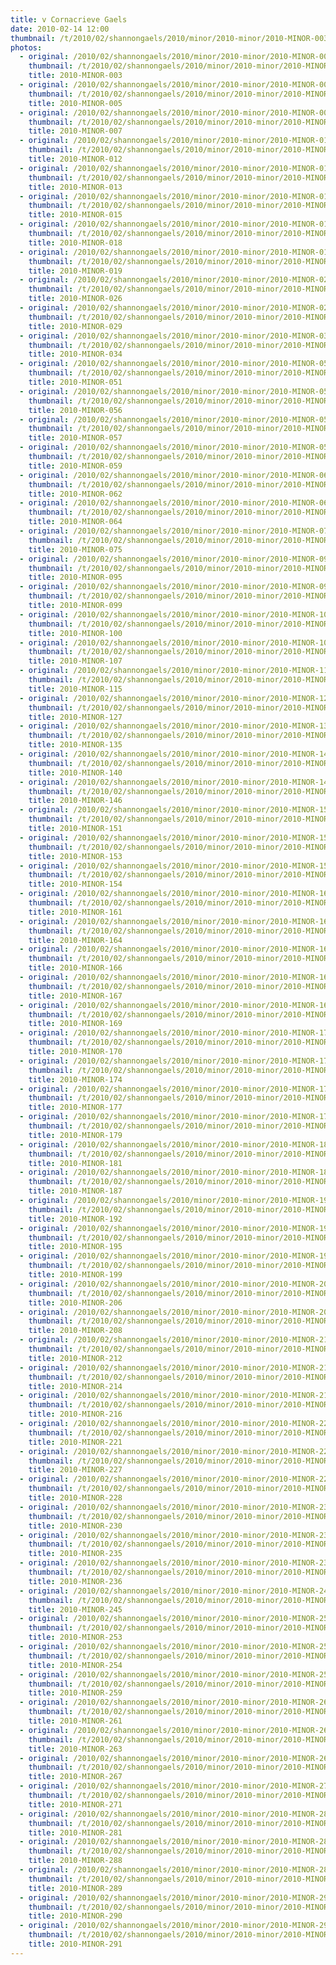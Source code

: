 ```yaml
---
title: v Cornacrieve Gaels
date: 2010-02-14 12:00
thumbnail: /t/2010/02/shannongaels/2010/minor/2010-minor/2010-MINOR-003.jpg
photos:
  - original: /2010/02/shannongaels/2010/minor/2010-minor/2010-MINOR-003.jpg
    thumbnail: /t/2010/02/shannongaels/2010/minor/2010-minor/2010-MINOR-003.jpg
    title: 2010-MINOR-003
  - original: /2010/02/shannongaels/2010/minor/2010-minor/2010-MINOR-005.jpg
    thumbnail: /t/2010/02/shannongaels/2010/minor/2010-minor/2010-MINOR-005.jpg
    title: 2010-MINOR-005
  - original: /2010/02/shannongaels/2010/minor/2010-minor/2010-MINOR-007.jpg
    thumbnail: /t/2010/02/shannongaels/2010/minor/2010-minor/2010-MINOR-007.jpg
    title: 2010-MINOR-007
  - original: /2010/02/shannongaels/2010/minor/2010-minor/2010-MINOR-012.jpg
    thumbnail: /t/2010/02/shannongaels/2010/minor/2010-minor/2010-MINOR-012.jpg
    title: 2010-MINOR-012
  - original: /2010/02/shannongaels/2010/minor/2010-minor/2010-MINOR-013.jpg
    thumbnail: /t/2010/02/shannongaels/2010/minor/2010-minor/2010-MINOR-013.jpg
    title: 2010-MINOR-013
  - original: /2010/02/shannongaels/2010/minor/2010-minor/2010-MINOR-015.jpg
    thumbnail: /t/2010/02/shannongaels/2010/minor/2010-minor/2010-MINOR-015.jpg
    title: 2010-MINOR-015
  - original: /2010/02/shannongaels/2010/minor/2010-minor/2010-MINOR-018.jpg
    thumbnail: /t/2010/02/shannongaels/2010/minor/2010-minor/2010-MINOR-018.jpg
    title: 2010-MINOR-018
  - original: /2010/02/shannongaels/2010/minor/2010-minor/2010-MINOR-019.jpg
    thumbnail: /t/2010/02/shannongaels/2010/minor/2010-minor/2010-MINOR-019.jpg
    title: 2010-MINOR-019
  - original: /2010/02/shannongaels/2010/minor/2010-minor/2010-MINOR-026.jpg
    thumbnail: /t/2010/02/shannongaels/2010/minor/2010-minor/2010-MINOR-026.jpg
    title: 2010-MINOR-026
  - original: /2010/02/shannongaels/2010/minor/2010-minor/2010-MINOR-029.jpg
    thumbnail: /t/2010/02/shannongaels/2010/minor/2010-minor/2010-MINOR-029.jpg
    title: 2010-MINOR-029
  - original: /2010/02/shannongaels/2010/minor/2010-minor/2010-MINOR-034.jpg
    thumbnail: /t/2010/02/shannongaels/2010/minor/2010-minor/2010-MINOR-034.jpg
    title: 2010-MINOR-034
  - original: /2010/02/shannongaels/2010/minor/2010-minor/2010-MINOR-051.jpg
    thumbnail: /t/2010/02/shannongaels/2010/minor/2010-minor/2010-MINOR-051.jpg
    title: 2010-MINOR-051
  - original: /2010/02/shannongaels/2010/minor/2010-minor/2010-MINOR-056.jpg
    thumbnail: /t/2010/02/shannongaels/2010/minor/2010-minor/2010-MINOR-056.jpg
    title: 2010-MINOR-056
  - original: /2010/02/shannongaels/2010/minor/2010-minor/2010-MINOR-057.jpg
    thumbnail: /t/2010/02/shannongaels/2010/minor/2010-minor/2010-MINOR-057.jpg
    title: 2010-MINOR-057
  - original: /2010/02/shannongaels/2010/minor/2010-minor/2010-MINOR-059.jpg
    thumbnail: /t/2010/02/shannongaels/2010/minor/2010-minor/2010-MINOR-059.jpg
    title: 2010-MINOR-059
  - original: /2010/02/shannongaels/2010/minor/2010-minor/2010-MINOR-062.jpg
    thumbnail: /t/2010/02/shannongaels/2010/minor/2010-minor/2010-MINOR-062.jpg
    title: 2010-MINOR-062
  - original: /2010/02/shannongaels/2010/minor/2010-minor/2010-MINOR-064.jpg
    thumbnail: /t/2010/02/shannongaels/2010/minor/2010-minor/2010-MINOR-064.jpg
    title: 2010-MINOR-064
  - original: /2010/02/shannongaels/2010/minor/2010-minor/2010-MINOR-075.jpg
    thumbnail: /t/2010/02/shannongaels/2010/minor/2010-minor/2010-MINOR-075.jpg
    title: 2010-MINOR-075
  - original: /2010/02/shannongaels/2010/minor/2010-minor/2010-MINOR-095.jpg
    thumbnail: /t/2010/02/shannongaels/2010/minor/2010-minor/2010-MINOR-095.jpg
    title: 2010-MINOR-095
  - original: /2010/02/shannongaels/2010/minor/2010-minor/2010-MINOR-099.jpg
    thumbnail: /t/2010/02/shannongaels/2010/minor/2010-minor/2010-MINOR-099.jpg
    title: 2010-MINOR-099
  - original: /2010/02/shannongaels/2010/minor/2010-minor/2010-MINOR-100.jpg
    thumbnail: /t/2010/02/shannongaels/2010/minor/2010-minor/2010-MINOR-100.jpg
    title: 2010-MINOR-100
  - original: /2010/02/shannongaels/2010/minor/2010-minor/2010-MINOR-107.jpg
    thumbnail: /t/2010/02/shannongaels/2010/minor/2010-minor/2010-MINOR-107.jpg
    title: 2010-MINOR-107
  - original: /2010/02/shannongaels/2010/minor/2010-minor/2010-MINOR-115.jpg
    thumbnail: /t/2010/02/shannongaels/2010/minor/2010-minor/2010-MINOR-115.jpg
    title: 2010-MINOR-115
  - original: /2010/02/shannongaels/2010/minor/2010-minor/2010-MINOR-127.jpg
    thumbnail: /t/2010/02/shannongaels/2010/minor/2010-minor/2010-MINOR-127.jpg
    title: 2010-MINOR-127
  - original: /2010/02/shannongaels/2010/minor/2010-minor/2010-MINOR-135.jpg
    thumbnail: /t/2010/02/shannongaels/2010/minor/2010-minor/2010-MINOR-135.jpg
    title: 2010-MINOR-135
  - original: /2010/02/shannongaels/2010/minor/2010-minor/2010-MINOR-140.jpg
    thumbnail: /t/2010/02/shannongaels/2010/minor/2010-minor/2010-MINOR-140.jpg
    title: 2010-MINOR-140
  - original: /2010/02/shannongaels/2010/minor/2010-minor/2010-MINOR-146.jpg
    thumbnail: /t/2010/02/shannongaels/2010/minor/2010-minor/2010-MINOR-146.jpg
    title: 2010-MINOR-146
  - original: /2010/02/shannongaels/2010/minor/2010-minor/2010-MINOR-151.jpg
    thumbnail: /t/2010/02/shannongaels/2010/minor/2010-minor/2010-MINOR-151.jpg
    title: 2010-MINOR-151
  - original: /2010/02/shannongaels/2010/minor/2010-minor/2010-MINOR-153.jpg
    thumbnail: /t/2010/02/shannongaels/2010/minor/2010-minor/2010-MINOR-153.jpg
    title: 2010-MINOR-153
  - original: /2010/02/shannongaels/2010/minor/2010-minor/2010-MINOR-154.jpg
    thumbnail: /t/2010/02/shannongaels/2010/minor/2010-minor/2010-MINOR-154.jpg
    title: 2010-MINOR-154
  - original: /2010/02/shannongaels/2010/minor/2010-minor/2010-MINOR-161.jpg
    thumbnail: /t/2010/02/shannongaels/2010/minor/2010-minor/2010-MINOR-161.jpg
    title: 2010-MINOR-161
  - original: /2010/02/shannongaels/2010/minor/2010-minor/2010-MINOR-164.jpg
    thumbnail: /t/2010/02/shannongaels/2010/minor/2010-minor/2010-MINOR-164.jpg
    title: 2010-MINOR-164
  - original: /2010/02/shannongaels/2010/minor/2010-minor/2010-MINOR-166.jpg
    thumbnail: /t/2010/02/shannongaels/2010/minor/2010-minor/2010-MINOR-166.jpg
    title: 2010-MINOR-166
  - original: /2010/02/shannongaels/2010/minor/2010-minor/2010-MINOR-167.jpg
    thumbnail: /t/2010/02/shannongaels/2010/minor/2010-minor/2010-MINOR-167.jpg
    title: 2010-MINOR-167
  - original: /2010/02/shannongaels/2010/minor/2010-minor/2010-MINOR-169.jpg
    thumbnail: /t/2010/02/shannongaels/2010/minor/2010-minor/2010-MINOR-169.jpg
    title: 2010-MINOR-169
  - original: /2010/02/shannongaels/2010/minor/2010-minor/2010-MINOR-170.jpg
    thumbnail: /t/2010/02/shannongaels/2010/minor/2010-minor/2010-MINOR-170.jpg
    title: 2010-MINOR-170
  - original: /2010/02/shannongaels/2010/minor/2010-minor/2010-MINOR-174.jpg
    thumbnail: /t/2010/02/shannongaels/2010/minor/2010-minor/2010-MINOR-174.jpg
    title: 2010-MINOR-174
  - original: /2010/02/shannongaels/2010/minor/2010-minor/2010-MINOR-177.jpg
    thumbnail: /t/2010/02/shannongaels/2010/minor/2010-minor/2010-MINOR-177.jpg
    title: 2010-MINOR-177
  - original: /2010/02/shannongaels/2010/minor/2010-minor/2010-MINOR-179.jpg
    thumbnail: /t/2010/02/shannongaels/2010/minor/2010-minor/2010-MINOR-179.jpg
    title: 2010-MINOR-179
  - original: /2010/02/shannongaels/2010/minor/2010-minor/2010-MINOR-181.jpg
    thumbnail: /t/2010/02/shannongaels/2010/minor/2010-minor/2010-MINOR-181.jpg
    title: 2010-MINOR-181
  - original: /2010/02/shannongaels/2010/minor/2010-minor/2010-MINOR-187.jpg
    thumbnail: /t/2010/02/shannongaels/2010/minor/2010-minor/2010-MINOR-187.jpg
    title: 2010-MINOR-187
  - original: /2010/02/shannongaels/2010/minor/2010-minor/2010-MINOR-192.jpg
    thumbnail: /t/2010/02/shannongaels/2010/minor/2010-minor/2010-MINOR-192.jpg
    title: 2010-MINOR-192
  - original: /2010/02/shannongaels/2010/minor/2010-minor/2010-MINOR-195.jpg
    thumbnail: /t/2010/02/shannongaels/2010/minor/2010-minor/2010-MINOR-195.jpg
    title: 2010-MINOR-195
  - original: /2010/02/shannongaels/2010/minor/2010-minor/2010-MINOR-199.jpg
    thumbnail: /t/2010/02/shannongaels/2010/minor/2010-minor/2010-MINOR-199.jpg
    title: 2010-MINOR-199
  - original: /2010/02/shannongaels/2010/minor/2010-minor/2010-MINOR-206.jpg
    thumbnail: /t/2010/02/shannongaels/2010/minor/2010-minor/2010-MINOR-206.jpg
    title: 2010-MINOR-206
  - original: /2010/02/shannongaels/2010/minor/2010-minor/2010-MINOR-208.jpg
    thumbnail: /t/2010/02/shannongaels/2010/minor/2010-minor/2010-MINOR-208.jpg
    title: 2010-MINOR-208
  - original: /2010/02/shannongaels/2010/minor/2010-minor/2010-MINOR-212.jpg
    thumbnail: /t/2010/02/shannongaels/2010/minor/2010-minor/2010-MINOR-212.jpg
    title: 2010-MINOR-212
  - original: /2010/02/shannongaels/2010/minor/2010-minor/2010-MINOR-214.jpg
    thumbnail: /t/2010/02/shannongaels/2010/minor/2010-minor/2010-MINOR-214.jpg
    title: 2010-MINOR-214
  - original: /2010/02/shannongaels/2010/minor/2010-minor/2010-MINOR-216.jpg
    thumbnail: /t/2010/02/shannongaels/2010/minor/2010-minor/2010-MINOR-216.jpg
    title: 2010-MINOR-216
  - original: /2010/02/shannongaels/2010/minor/2010-minor/2010-MINOR-221.jpg
    thumbnail: /t/2010/02/shannongaels/2010/minor/2010-minor/2010-MINOR-221.jpg
    title: 2010-MINOR-221
  - original: /2010/02/shannongaels/2010/minor/2010-minor/2010-MINOR-227.jpg
    thumbnail: /t/2010/02/shannongaels/2010/minor/2010-minor/2010-MINOR-227.jpg
    title: 2010-MINOR-227
  - original: /2010/02/shannongaels/2010/minor/2010-minor/2010-MINOR-228.jpg
    thumbnail: /t/2010/02/shannongaels/2010/minor/2010-minor/2010-MINOR-228.jpg
    title: 2010-MINOR-228
  - original: /2010/02/shannongaels/2010/minor/2010-minor/2010-MINOR-230.jpg
    thumbnail: /t/2010/02/shannongaels/2010/minor/2010-minor/2010-MINOR-230.jpg
    title: 2010-MINOR-230
  - original: /2010/02/shannongaels/2010/minor/2010-minor/2010-MINOR-235.jpg
    thumbnail: /t/2010/02/shannongaels/2010/minor/2010-minor/2010-MINOR-235.jpg
    title: 2010-MINOR-235
  - original: /2010/02/shannongaels/2010/minor/2010-minor/2010-MINOR-236.jpg
    thumbnail: /t/2010/02/shannongaels/2010/minor/2010-minor/2010-MINOR-236.jpg
    title: 2010-MINOR-236
  - original: /2010/02/shannongaels/2010/minor/2010-minor/2010-MINOR-245.jpg
    thumbnail: /t/2010/02/shannongaels/2010/minor/2010-minor/2010-MINOR-245.jpg
    title: 2010-MINOR-245
  - original: /2010/02/shannongaels/2010/minor/2010-minor/2010-MINOR-253.jpg
    thumbnail: /t/2010/02/shannongaels/2010/minor/2010-minor/2010-MINOR-253.jpg
    title: 2010-MINOR-253
  - original: /2010/02/shannongaels/2010/minor/2010-minor/2010-MINOR-254.jpg
    thumbnail: /t/2010/02/shannongaels/2010/minor/2010-minor/2010-MINOR-254.jpg
    title: 2010-MINOR-254
  - original: /2010/02/shannongaels/2010/minor/2010-minor/2010-MINOR-259.jpg
    thumbnail: /t/2010/02/shannongaels/2010/minor/2010-minor/2010-MINOR-259.jpg
    title: 2010-MINOR-259
  - original: /2010/02/shannongaels/2010/minor/2010-minor/2010-MINOR-261.jpg
    thumbnail: /t/2010/02/shannongaels/2010/minor/2010-minor/2010-MINOR-261.jpg
    title: 2010-MINOR-261
  - original: /2010/02/shannongaels/2010/minor/2010-minor/2010-MINOR-263.jpg
    thumbnail: /t/2010/02/shannongaels/2010/minor/2010-minor/2010-MINOR-263.jpg
    title: 2010-MINOR-263
  - original: /2010/02/shannongaels/2010/minor/2010-minor/2010-MINOR-267.jpg
    thumbnail: /t/2010/02/shannongaels/2010/minor/2010-minor/2010-MINOR-267.jpg
    title: 2010-MINOR-267
  - original: /2010/02/shannongaels/2010/minor/2010-minor/2010-MINOR-271.jpg
    thumbnail: /t/2010/02/shannongaels/2010/minor/2010-minor/2010-MINOR-271.jpg
    title: 2010-MINOR-271
  - original: /2010/02/shannongaels/2010/minor/2010-minor/2010-MINOR-281.jpg
    thumbnail: /t/2010/02/shannongaels/2010/minor/2010-minor/2010-MINOR-281.jpg
    title: 2010-MINOR-281
  - original: /2010/02/shannongaels/2010/minor/2010-minor/2010-MINOR-288.jpg
    thumbnail: /t/2010/02/shannongaels/2010/minor/2010-minor/2010-MINOR-288.jpg
    title: 2010-MINOR-288
  - original: /2010/02/shannongaels/2010/minor/2010-minor/2010-MINOR-289.jpg
    thumbnail: /t/2010/02/shannongaels/2010/minor/2010-minor/2010-MINOR-289.jpg
    title: 2010-MINOR-289
  - original: /2010/02/shannongaels/2010/minor/2010-minor/2010-MINOR-290.jpg
    thumbnail: /t/2010/02/shannongaels/2010/minor/2010-minor/2010-MINOR-290.jpg
    title: 2010-MINOR-290
  - original: /2010/02/shannongaels/2010/minor/2010-minor/2010-MINOR-291.jpg
    thumbnail: /t/2010/02/shannongaels/2010/minor/2010-minor/2010-MINOR-291.jpg
    title: 2010-MINOR-291
---
```

